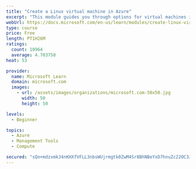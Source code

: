 ```yaml
---
title: "Create a Linux virtual machine in Azure"
excerpt: "This module guides you through options for virtual machines in Azure, creating and connecting a Linux virtual machine, and configuring your network settings."
webUrl: https://docs.microsoft.com/en-us/learn/modules/create-linux-virtual-machine-in-azure/
type: course
price: Free
length: PT1H26M
ratings:
  count: 10964
  average: 4.703758
heat: 53

provider:
  name: Microsoft Learn
  domain: microsoft.com
  images:
    - url: /assets/images/organizations/microsoft.com-50x50.jpg
      width: 50
      height: 50

levels:
  - Beginner

topics:
  - Azure
  - Management Tools
  - Compute

secured: "sQn+mdzxmkJ4nKHXfVFLL3nbsWUjrmgtk0ZwM4Sr8BhNBeYxD7hnuZc22OC3Jt+opQgyK092YHVnNbzYQfhgh50W3EZvxuZgj64LzGO3A2OXkVS7TvHjqIqqXbmXaZ3CtBxXDU/ncegUTY10FzMjZAWBZ7Tk4aHwt+4q7WDqXeDcQZuUcUX+cxAlzeRiSgyHMUdbSnAyoKCYhsz6eXqqwHi7rT60b9YN09ukXlNWnhLvZCSBmcZ0Ureaj9xoBP2WsbbrKqC0GhfxNeekMz06czD42Cby3B3fGOPw3D5xZzrw/+VgDdNYqVvul99ORGIUdDU1BHdh6pAHQbbV/EP2Hse1nf2t8N8CdiSXMYtEVQDDk3tSHXCwAIhBUn1bOySzXetmL04Ht+FOTDD0LN9mMR+1/y5TK3ZvsdvXSw7kmxY=;vRBT5pE7C6lqOfRPov4LMg=="
---
```


